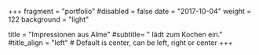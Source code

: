 +++
fragment = "portfolio"
#disabled = false
date = "2017-10-04"
weight = 122
background = "light"

title = "Impressionen aus Alme"
#subtitle= " lädt zum Kochen ein."
#title_align = "left" # Default is center, can be left, right or center
+++
